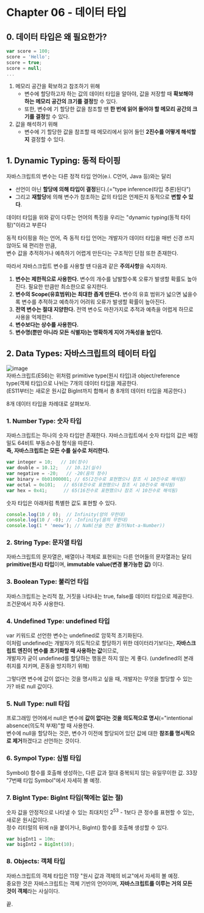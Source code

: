 # Chapter 06 - 데이터 타입

## 0. 데이터 타입은 왜 필요한가?
```javascript
var score = 100;
score = 'Hello';
score = true;
score = null;
...
```
1. 메모리 공간을 확보하고 참조하기 위해
    * 변수에 할당하고자 하는 값의 데이터 타입을 알아야, 값을 저장할 때 **확보해야 하는 메모리 공간의 크기를 결정**할 수 있다.
    * 또한, 변수에 기 할당한 값을 참조할 땐 **한 번에 읽어 들어야 할 메모리 공간의 크기를 결정**할 수 있다.
2. 값을 해석하기 위해
    * 변수에 기 할당한 값을 참조할 때 메모리에서 읽어 들인 **2진수를 어떻게 해석할지** 결정할 수 있다.


## 1. Dynamic Typing: 동적 타이핑
자바스크립트의 변수는 다른 정적 타입 언어(e.i. C언어, Java 등)와는 달리

* 선언이 아닌 **할당에 의해 타입이 결정**된다.(="type inference(타입 추론)된다")
* 그리고 **재할당**에 의해 변수가 참조하는 값의 타입은 언제든지 동적으로 **변할 수 있다**.

데이터 타입을 위와 같이 다루는 언어의 특징을 우리는 "dynamic typing(동적 타이핑)"이라고 부른다


동적 타이핑을 하는 언어, 즉 동적 타입 언어는 개발자가 데이터 타입을 매번 신경 쓰지 않아도 돼 편리한 만큼,
<br>
변수 값을 추적하거나 예측하기 어렵게 만든다는 구조적인 단점 또한 존재한다.


따라서 자바스크립트 변수를 사용할 땐 다음과 같은 **주의사항**을 숙지하자.
1. **변수는 제한적으로 사용한다.** 변수의 개수를 남발할수록 오류가 발생할 확률도 높아진다. 필요한 만큼만 최소한으로 유지한다.
2. **변수의 Scope(유효범위)는 최대한 좁게 만든다.** 변수의 유효 범위가 넓으면 넓을수록 변수를 추적하고 예측하기 어려워 오류가 발생할 확률이 높아진다.
3. **전역 변수는 절대 지양한다.** 전역 변수도 마찬가지로 추적과 예측을 어렵게 하므로 사용을 억제한다.
4. **변수보다는 상수를 사용한다.**
5. **변수명(뿐만 아니라 모든 식별자)는 명확하게 지어 가독성을 높인다.**


## 2. Data Types: 자바스크립트의 테이터 타입
![image](https://github.com/user-attachments/assets/b36ca1be-f49b-4e87-8095-eae1ab68df69)
<br>
자바스크립트(ES6)는 위처럼 primitive type(원시 타입)과 object/reference type(객체 타입)으로 나뉘는 7개의 데이터 타입을 제공한다.
<br>
(ES11부터는 새로운 원시값 BigInt까지 합해서 총 8개의 데이터 타입을 제공한다.)

8개 데이터 타입을 차례대로 살펴보자.
### 1. Number Type: 숫자 타입
자바스크립트는 하나의 숫자 타입만 존재한다. 자바스크립트에서 숫자 타입의 값은 배정밀도 64비트 부동소수점 형식을 따른다.
<br>
**즉, 자바스크립트는 모든 수를 실수로 처리한다.**
```javascript
var integer = 10;   // 10(정수)
var double = 10.12;   // 10.12(실수)
var negative = -20;   // -20(음의 정수)
var binary = 0b01000001; // 65(2진수로 표현했으나 참조 시 10진수로 해석됨)
var octal = 0o101;   // 65(8진수로 표현했으나 참조 시 10진수로 해석됨)
var hex = 0x41;      // 65(16진수로 표현했으나 참조 시 10진수로 해석됨)
```
숫자 타입은 아래처럼 특별한 값도 표현할 수 있다.
```javascript
console.log(10 / 0);  // Infinity(양의 무한대)
console.log(10 / -0); // -Infinity(음의 무한대)
console.log(1 * 'meow'); // NaN(산술 연산 불가(Not-a-Number))
```

### 2. String Type: 문자열 타입
자바스크립트의 문자열은, 배열이나 객체로 표현되는 다른 언어들의 문자열과는 달리
<br>
**primitive(원시) 타입**이며, **immutable value(변경 불가능한 값)** 이다.

### 3. Boolean Type: 불리언 타입
자바스크립트는 논리적 참, 거짓을 나타내는 true, false를 데이터 타입으로 제공한다. 조건문에서 자주 사용한다.

### 4. Undefined Type: undefined 타입
var 키워드로 선언한 변수는 undefined로 암묵적 초기화된다.
<br>
이처럼 undefined는 개발자가 의도적으로 할당하기 위한 데이터라기보다는, **자바스크립트 엔진이 변수를 초기화할 때 사용하는 값**이므로,
<br>
개발자가 굳이 undefined를 할당하는 행동은 하지 않는 게 좋다. (undefined의 본래 취지를 지키며, 혼동을 방지하기 위해)

그렇다면 변수에 값이 없다는 것을 명시하고 싶을 때, 개발자는 무엇을 할당할 수 있는가? 바로 null 값이다.

### 5. Null Type: null 타입
프로그래밍 언어에서 null은 변수에 **값이 없다는 것을 의도적으로 명시**(="intentional absence(의도적 부재)"할 때 사용한다.
<br>
변수에 null을 할당하는 것은, 변수가 이전에 할당되어 있던 값에 대한 **참조를 명시적으로 제거**하겠다고 선언하는 것이다.

### 6. Sympol Type: 심벌 타입
Symbol() 함수를 호출해 생성하는, 다른 값과 절대 중복되지 않는 유일무이한 값. 33장 "7번째 타입 Symbol"에서 자세히 볼 예정.

### 7. BigInt Type: BigInt 타입(책에는 없는 절)
숫자 값을 안정적으로 나타낼 수 있는 최대치인 2<sup>53</sup> - 1보다 큰 정수를 표현할 수 있는, 새로운 원시값이다.
<br>
정수 리터럴의 뒤에 n을 붙이거나, BigInt() 함수를 호출해 생성할 수 있다.
```javascript
var bigInt1 = 10n;
var bigInt2 = BigInt(10);
```

### 8. Objects: 객체 타입
자바스크립트의 객체 타입은 11장 "원시 값과 객체의 비교"에서 자세히 볼 예정.
<br>
중요한 것은 자바스크립트는 객체 기반의 언어이며, **자바스크립트를 이루는 거의 모든 것이 객체**라는 사실이다.

끝.
